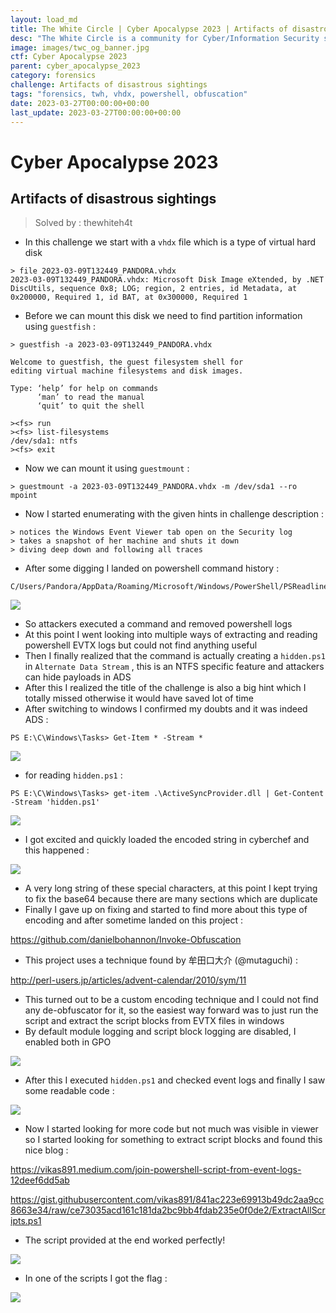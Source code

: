 ```yaml
---
layout: load_md
title: The White Circle | Cyber Apocalypse 2023 | Artifacts of disastrous sightings Writeup
desc: "The White Circle is a community for Cyber/Information Security students, enthusiasts and professionals. You can discuss anything related to Security, share your knowledge with others, get help when you need it and proceed further in your journey with amazing people from all over the world."
image: images/twc_og_banner.jpg
ctf: Cyber Apocalypse 2023
parent: cyber_apocalypse_2023
category: forensics
challenge: Artifacts of disastrous sightings
tags: "forensics, twh, vhdx, powershell, obfuscation"
date: 2023-03-27T00:00:00+00:00
last_update: 2023-03-27T00:00:00+00:00
---
```


<h1 class="heading card-title white-text">Cyber Apocalypse 2023</h1>


## Artifacts of disastrous sightings
> Solved by : thewhiteh4t


- In this challenge we start with a `vhdx` file which is a type of virtual hard disk

```
> file 2023-03-09T132449_PANDORA.vhdx
2023-03-09T132449_PANDORA.vhdx: Microsoft Disk Image eXtended, by .NET DiscUtils, sequence 0x8; LOG; region, 2 entries, id Metadata, at 0x200000, Required 1, id BAT, at 0x300000, Required 1
```

- Before we can mount this disk we need to find partition information using `guestfish` :

```
> guestfish -a 2023-03-09T132449_PANDORA.vhdx

Welcome to guestfish, the guest filesystem shell for
editing virtual machine filesystems and disk images.

Type: ‘help’ for help on commands
      ‘man’ to read the manual
      ‘quit’ to quit the shell

><fs> run
><fs> list-filesystems
/dev/sda1: ntfs
><fs> exit
```

- Now we can mount it using `guestmount` :

```
> guestmount -a 2023-03-09T132449_PANDORA.vhdx -m /dev/sda1 --ro mpoint
```

- Now I started enumerating with the given hints in challenge description :

```
> notices the Windows Event Viewer tab open on the Security log
> takes a snapshot of her machine and shuts it down
> diving deep down and following all traces
```

- After some digging I landed on powershell command history :

```
C/Users/Pandora/AppData/Roaming/Microsoft/Windows/PowerShell/PSReadline
```

![](https://i.imgur.com/YrLRwlP.png)

- So attackers executed a command and removed powershell logs
- At this point I went looking into multiple ways of extracting and reading powershell EVTX logs but could not find anything useful
- Then I finally realized that the command is actually creating a `hidden.ps1` in `Alternate Data Stream` , this is an NTFS specific feature and attackers can hide payloads in ADS
- After this I realized the title of the challenge is also a big hint which I totally missed otherwise it would have saved lot of time
- After switching to windows I confirmed my doubts and it was indeed ADS :

```
PS E:\C\Windows\Tasks> Get-Item * -Stream *
```

![](https://i.imgur.com/snazniP.png)

- for reading `hidden.ps1` :

```
PS E:\C\Windows\Tasks> get-item .\ActiveSyncProvider.dll | Get-Content -Stream 'hidden.ps1'
```

![](https://i.imgur.com/2QDH47H.png)

- I got excited and quickly loaded the encoded string in cyberchef and this happened :


![](https://i.imgur.com/6nOu6pe.png)

- A very long string of these special characters, at this point I kept trying to fix the base64 because there are many sections which are duplicate
- Finally I gave up on fixing and started to find more about this type of encoding and after sometime landed on this project :


https://github.com/danielbohannon/Invoke-Obfuscation

- This project uses a technique found by 牟田口大介 (@mutaguchi) :


http://perl-users.jp/articles/advent-calendar/2010/sym/11

- This turned out to be a custom encoding technique and I could not find any de-obfuscator for it, so the easiest way forward was to just run the script and extract the script blocks from EVTX files in windows
- By default module logging and script block logging are disabled, I enabled both in GPO


![](https://i.imgur.com/4to0yFu.png)

- After this I executed `hidden.ps1` and checked event logs and finally I saw some readable code :


![](https://i.imgur.com/1tfba2L.png)

- Now I started looking for more code but not much was visible in viewer so I started looking for something to extract script blocks and found this nice blog :


https://vikas891.medium.com/join-powershell-script-from-event-logs-12deef6dd5ab


https://gist.githubusercontent.com/vikas891/841ac223e69913b49dc2aa9cc8663e34/raw/ce73035acd161c181da2bc9bb4fdab235e0f0de2/ExtractAllScripts.ps1


- The script provided at the end worked perfectly!


![](https://i.imgur.com/ukpDLfC.png)

- In one of the scripts I got the flag :


![](https://i.imgur.com/yRW3OAP.png)

